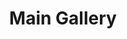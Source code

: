 ---
layout: album_gallery
title: "Main Gallery"
description: "Overview of all albums"
active: gallery
header-img: "img/gallery-bg.jpg"
images:

- image_path: /bachhuyentrang25/0/20210823_195405_240330076_231280388918930_8741266238525618670_n.jpg
  resource: instagram
  gallery-folder: /gallery/bachhuyentrang25/
  gallery-name: "Bạch Huyền Trang"
  gallery-date: May 2025
- image_path: /baohatran704/-1/20181206_132739_47582018_473690096371179_8235723898226246817_n.jpg
  resource: instagram
  gallery-folder: /gallery/baohatran704/
  gallery-name: "Trần Bảo Hà"
  gallery-date: May 2025
- image_path: /beeemm_/0/20241009_164453_462529834_1473569506692123_3724247673276250366_n.jpg
  resource: instagram
  gallery-folder: /gallery/beeemm_/
  gallery-name: "Lâm Vũ Song Tuyến"
  gallery-date: May 2025
- image_path: /chaucoor/1/20231124_143710_468307417_18053399683939252_742228006196076619_n.jpg
  resource: instagram
  gallery-folder: /gallery/chaucoor/
  gallery-name: "Ngọc Châu"
  gallery-date: May 2025
- image_path: /chin_19022/-1/20241225_142432_471573417_18150889720347304_3408351755495564887_n.jpg
  resource: instagram
  gallery-folder: /gallery/chin_19022/
  gallery-name: "Thuy Trang Nguyen"
  gallery-date: May 2025
- image_path: /clothes/Japan/1129664858235022_432480786_1129665404901634_760168394356745822_n.jpg
  resource: facebook
  gallery-folder: /gallery/clothes/
  gallery-name: "ALBUMS"
  gallery-date: March 2025
- image_path: dyngyn.nt/20230416_092921_330007422_571062348339813_6252361284827574522_n.jpg
  resource: instagram
  gallery-folder: /gallery/dyngyn.nt/
  gallery-name: "album"
  gallery-date: N/A
- image_path: /HQT/ao_dai/762715875901005_420133952_762716192567640_35923821224375938_n.jpg
  resource: facebook
  gallery-folder: /gallery/HQT/
  gallery-name: "ALBUMS"
  gallery-date: March 2025
- image_path: /iamhaiiii/1/20240901_174400_457508872_550379163984856_1159785860749409901_n.jpg
  resource: instagram
  gallery-folder: /gallery/iamhaiiii/
  gallery-name: "Trịnh Thị Hải"
  gallery-date: May 2025
- image_path: /imnotteee/0/20230708_204014_358028766_3120790688230309_5439893089545034046_n.jpg
  resource: instagram
  gallery-folder: /gallery/imnotteee/
  gallery-name: "Thùy Trang"
  gallery-date: May 2025
- image_path: /imphuon.g/-1/20240815_173642_455721496_1040436041149831_2464623127494885655_n.jpg
  resource: instagram
  gallery-folder: /gallery/imphuon.g/
  gallery-name: "Thuy Phuong Ng"
  gallery-date: May 2025
- image_path: /instagram.com/dyngyn.nt/20250118_210128_474088384_1638591040411414_1197774731346022198_n.jpg
  resource: instagram
  gallery-folder: /gallery/index/
  gallery-name: "ALBUMS"
  gallery-date: N/A
- image_path: /KIA/black/1922416864824020_362305844_1922416844824022_4516055923126103301_n.jpg
  resource: facebook
  gallery-folder: /gallery/KIA/
  gallery-name: "ALBUMS"
  gallery-date: March 2025
- image_path: /leileinavie/binkini/20240314_214124_433144424_18033261730855820_3744552847699857054_n.jpg
  resource: instagram
  gallery-folder: /gallery/leileinavie/
  gallery-name: "ALBUMS"
  gallery-date: May 2025
- image_path: /lemylan/Quần dài (1)/234 (1).jpg
  resource: facebook
  gallery-folder: /gallery/lemylan/
  gallery-name: "ALBUMS"
  gallery-date: March 2025
- image_path: /linhlig1102/1/20240129_205106_424454140_362024276581112_6184716689957819426_n.jpg
  resource: instagram
  gallery-folder: /gallery/linhlig1102/
  gallery-name: "𝓝𝓰𝓾𝔂𝓮̂̃𝓷 𝓣𝓱𝓲̣ 𝓣𝓱𝓾𝔂̀ 𝓛𝓲𝓷𝓱"
  gallery-date: May 2025
- image_path: /luc.thuyy/-1/20230811_225956_366459235_226702039897444_3750270675750879740_n.jpg
  resource: instagram
  gallery-folder: /gallery/luc.thuyy/
  gallery-name: "Nguyễn Thùy"
  gallery-date: May 2025
- image_path: /maitho9x/bikini/20240425_201837_472264845_18473859748031072_2220126012613387538_n.jpg
  resource: instagram
  gallery-folder: /gallery/maitho9x/
  gallery-name: "ALBUMS"
  gallery-date: May 2025
- image_path: /mianh.1001/bikini/20241201_120028_468960851_1776977056393201_5308056268954726816_n.jpg
  resource: instagram
  gallery-folder: /gallery/mianh.1001/
  gallery-name: "ALBUMS"
  gallery-date: May 2025
- image_path: /minhminh_014/ao_dai/Snaptik.app_74672772318495081042.jpg
  resource: instagram
  gallery-folder: /gallery/minhminh_014/
  gallery-name: "ALBUMS"
  gallery-date: May 2025
- image_path: /MyLinh/0/917165223867799_470044517_917165227201132_4000076254710638246_n.jpg
  resource: facebook
  gallery-folder: /gallery/MyLinh/
  gallery-name: "ALBUMS"
  gallery-date: March 2025
- image_path: /ndien.205/1/20250416_183259_489919379_18286509550247618_7473099413267703449_n.jpg
  resource: instagram
  gallery-folder: /gallery/ndien.205/
  gallery-name: "ALBUMS"
  gallery-date: May 2025
- image_path: /ngocxx.12/-1/20230607_095236_352300463_165850002949171_5065085297833811049_n.jpg
  resource: instagram
  gallery-folder: /gallery/ngocxx.12/
  gallery-name: "Chunn ✿∘ɷ∘✿"
  gallery-date: May 2025
- image_path: /NguyenNhu(nana)/1/1005249320676577_362286357_1005249317343244_2719347205115088550_n.jpg
  resource: facebook
  gallery-folder: /gallery/NguyenNhu(nana)/
  gallery-name: "ALBUMS"
  gallery-date: March 2025
- image_path: /plinhhhhh/-1/20240117_204540_420017516_1071003790909459_3268688985828827463_n.jpg
  resource: instagram
  gallery-folder: /gallery/plinhhhhh/
  gallery-name: "Phương Linh Võ"
  gallery-date: May 2025
- image_path: /QuynhAlee/1/259902142708400_469782124_962595615772379_543864227249946729_n.jpg
  resource: facebook
  gallery-folder: /gallery/QuynhAlee/
  gallery-name: "ALBUMS"
  gallery-date: March 2025
- image_path: /sulyu/quần dài/20241220_121256_470915840_570604642255593_6728636238204089425_n.jpg
  resource: instagram
  gallery-folder: /gallery/sulyu/
  gallery-name: "_SU🎀"
  gallery-date: May 2025
- image_path: /teamy_99/0/20210920_191403_242228139_1581601022181013_2038206486455308856_n.jpg
  resource: instagram
  gallery-folder: /gallery/teamy_99/
  gallery-name: "Nguyễn Trà My"
  gallery-date: May 2025
- image_path: /thao2909/1/20221002_212128_310045370_830075108030026_1515057457437824163_n.jpg
  resource: instagram
  gallery-folder: /gallery/thao2909/
  gallery-name: "Thao Lee"
  gallery-date: May 2025
- image_path: /tienbabie_24/contset_2/1751577275696590_484047796_1799865834201067_1942838157312225357_n.jpg
  resource: instagram
  gallery-folder: /gallery/tienbabie_24/
  gallery-name: "Trần Bích Triều Tiên"
  gallery-date: May 2025
- image_path: tienbabie_dtth/set_0 (1).jpg
  resource: instagram
  gallery-folder: /gallery/tienbabie_dtth/
  gallery-name: "album"
  gallery-date: N/A
- image_path: /trangg.phaam/0/20240811_205652_455147474_18281374504225020_9118920791649303261_n.jpg
  resource: instagram
  gallery-folder: /gallery/trangg.phaam/
  gallery-name: "Trang Phạm (Huyen Trang Pham)"
  gallery-date: May 2025
- image_path: /TranHongVan/New folder/361574605_1006684887442861_3278226802160671015_n.jpg
  resource: facebook
  gallery-folder: /gallery/TranHongVan/
  gallery-name: "ALBUMS"
  gallery-date: March 2025
- image_path: /TranThiQuynhMy/10/7970799692963195_447429211_7970805096295988_6113911617501637507_n.jpg
  resource: facebook
  gallery-folder: /gallery/TranThiQuynhMy/
  gallery-name: "ALBUMS"
  gallery-date: March 2025
- image_path: /uyntu.tr/-1/20230621_193833_355100590_645162227503490_4856215419515956562_n.jpg
  resource: instagram
  gallery-folder: /gallery/uyntu.tr/
  gallery-name: "Trần Ngọc Tú Uyên"
  gallery-date: May 2025
---